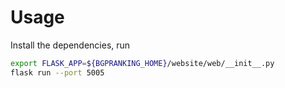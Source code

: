 # Usage

Install the dependencies, run

```bash
export FLASK_APP=${BGPRANKING_HOME}/website/web/__init__.py
flask run --port 5005
```

